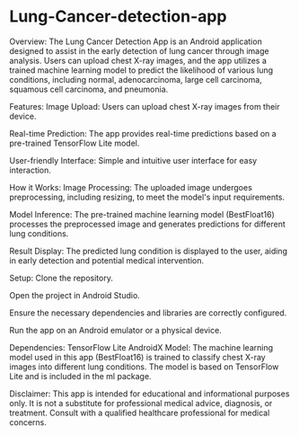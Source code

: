 # Lung-Cancer-detection-app
Overview:
The Lung Cancer Detection App is an Android application designed to assist in the early detection of lung cancer through image analysis. Users can upload chest X-ray images, and the app utilizes a trained machine learning model to predict the likelihood of various lung conditions, including normal, adenocarcinoma, large cell carcinoma, squamous cell carcinoma, and pneumonia.

Features:
Image Upload: Users can upload chest X-ray images from their device.

Real-time Prediction: The app provides real-time predictions based on a pre-trained TensorFlow Lite model.

User-friendly Interface: Simple and intuitive user interface for easy interaction.

How it Works:
Image Processing: The uploaded image undergoes preprocessing, including resizing, to meet the model's input requirements.

Model Inference: The pre-trained machine learning model (BestFloat16) processes the preprocessed image and generates predictions for different lung conditions.

Result Display: The predicted lung condition is displayed to the user, aiding in early detection and potential medical intervention.

Setup:
Clone the repository.

Open the project in Android Studio.

Ensure the necessary dependencies and libraries are correctly configured.

Run the app on an Android emulator or a physical device.

Dependencies:
TensorFlow Lite
AndroidX
Model:
The machine learning model used in this app (BestFloat16) is trained to classify chest X-ray images into different lung conditions. The model is based on TensorFlow Lite and is included in the ml package.

Disclaimer:
This app is intended for educational and informational purposes only. It is not a substitute for professional medical advice, diagnosis, or treatment. Consult with a qualified healthcare professional for medical concerns.


